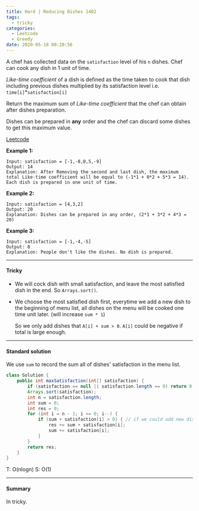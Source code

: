 ```yaml
---
title: Hard | Reducing Dishes 1402
tags:
  - tricky
categories:
  - Leetcode
  - Greedy
date: 2020-05-18 00:20:56
---
```


A chef has collected data on the `satisfaction` level of his `n` dishes. Chef can cook any dish in 1 unit of time.

*Like-time coefficient* of a dish is defined as the time taken to cook that dish including previous dishes multiplied by its satisfaction level  i.e.  `time[i]`*`satisfaction[i]`

Return the maximum sum of *Like-time coefficient* that the chef can obtain after dishes preparation.

Dishes can be prepared in **any** order and the chef can discard some dishes to get this maximum value.

[Leetcode](https://leetcode.com/problems/reducing-dishes/)

<!--more-->

**Example 1:**

```
Input: satisfaction = [-1,-8,0,5,-9]
Output: 14
Explanation: After Removing the second and last dish, the maximum total Like-time coefficient will be equal to (-1*1 + 0*2 + 5*3 = 14). Each dish is prepared in one unit of time.
```

**Example 2:**

```
Input: satisfaction = [4,3,2]
Output: 20
Explanation: Dishes can be prepared in any order, (2*1 + 3*2 + 4*3 = 20)
```

**Example 3:**

```
Input: satisfaction = [-1,-4,-5]
Output: 0
Explanation: People don't like the dishes. No dish is prepared.
```

---

#### Tricky 

* We will cock dish with small satisfaction, and leave the most satisfied dish in the end.  So `Arrays.sort()`.

* We choose the most satisfied dish first, everytime we add a new dish to the beginning of menu list, all dishes on the menu will be cooked one time unit later. (will increase `sum * 1`)

  So we only add dishes that `A[i] + sum > 0`.  `A[i]` could be negative if total is large enough.

---

#### Standard solution  

We use `sum` to record the sum all of dishes' satisfaction in the menu list.

```java
class Solution {
    public int maxSatisfaction(int[] satisfaction) {
        if (satisfaction == null || satisfaction.length == 0) return 0;
        Arrays.sort(satisfaction);
        int n = satisfaction.length;
        int sum = 0;
        int res = 0;
        for (int i = n - 1; i >= 0; i--) {
            if (sum + satisfaction[i] > 0) { // if we could add new dish to the head.
                res += sum + satisfaction[i];
                sum += satisfaction[i];
            }
        }
        return res;
    }
}
```

T: O(nlogn)			S: O(1)

---

#### Summary 

In tricky.
